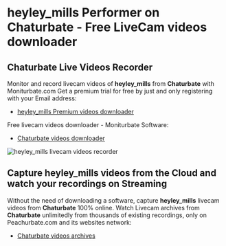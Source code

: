 # heyley_mills Performer on Chaturbate - Free LiveCam videos downloader

## Chaturbate Live Videos Recorder

Monitor and record livecam videos of **heyley_mills** from **Chaturbate** with Moniturbate.com
Get a premium trial for free by just and only registering with your Email address:
* [heyley_mills Premium videos downloader](https://moniturbate.com/request-demo-licence-key.html)

Free livecam videos downloader - Moniturbate Software:
* [Chaturbate videos downloader](https://moniturbate.com/moniturbate-download-software.html)

![heyley_mills livecam videos recorder](https://peachurnet.com/templates/moniturbate-software.png)


## Capture heyley_mills videos from the Cloud and watch your recordings on Streaming

Without the need of downloading a software, capture **heyley_mills** livecam videos from **Chaturbate** 100% online.
Watch Livecam archives from **Chaturbate** unlimitedly from thousands of existing recordings, only on Peachurbate.com and its websites network:
* [Chaturbate videos archives](https://peachurnet.com/)